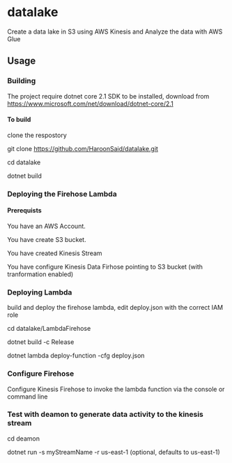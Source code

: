 # datalake

  Create a data lake in S3 using AWS Kinesis and Analyze the data with AWS Glue

## Usage

### Building

  The project require dotnet core 2.1 SDK to be installed, download from https://www.microsoft.com/net/download/dotnet-core/2.1

#### To build
  
  clone the respostory

  git clone https://github.com/HaroonSaid/datalake.git

  cd datalake

  dotnet build

### Deploying the Firehose Lambda

#### Prerequists

  You have an AWS Account.

  You have create S3 bucket.

  You have created Kinesis Stream

  You have configure Kinesis Data Firhose pointing to S3 bucket (with tranformation enabled)

### Deploying Lambda 

  build and deploy the firehose lambda, edit deploy.json with the correct IAM role

  cd datalake/LambdaFirehose

  dotnet build -c Release

  dotnet lambda deploy-function -cfg deploy.json

### Configure Firehose

  Configure Kinesis Firehose to invoke the lambda function via the console or command line

### Test with deamon to generate data activity to the kinesis stream

  cd deamon

  dotnet run -s myStreamName -r us-east-1 (optional, defaults to us-east-1)